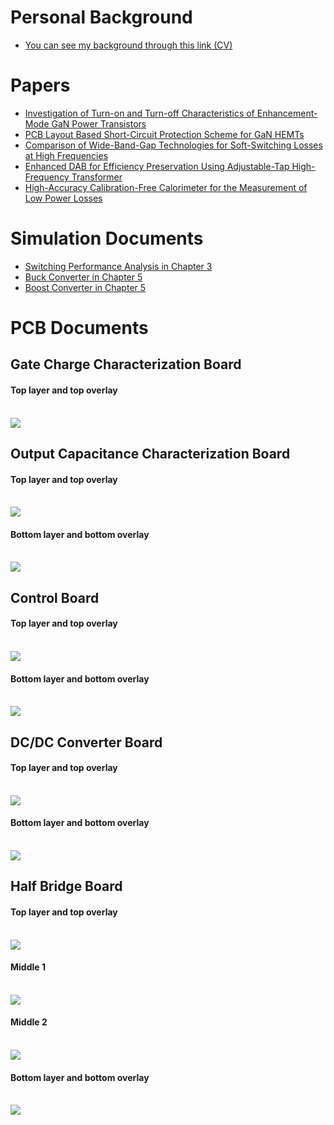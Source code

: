 # Personal Background
* [You can see my background through this link (CV)](https://sites.google.com/view/furkankarakaya/ana-sayfa)

# Papers
* [Investigation of Turn-on and Turn-off Characteristics of Enhancement-Mode GaN Power Transistors](https://ieeexplore.ieee.org/document/8515323)
* [PCB Layout Based Short-Circuit Protection Scheme for GaN HEMTs](https://ieeexplore.ieee.org/document/8913081)
* [Comparison of Wide-Band-Gap Technologies for Soft-Switching Losses at High Frequencies](https://ieeexplore.ieee.org/document/9079584)
* [Enhanced DAB for Efficiency Preservation Using Adjustable-Tap High-Frequency Transformer](https://ieeexplore.ieee.org/document/8930089)
* [High-Accuracy Calibration-Free Calorimeter for the Measurement of Low Power Losses](https://ieeexplore.ieee.org/document/9112711)

# Simulation Documents

* [Switching Performance Analysis in Chapter 3](Chapter3_SimulinkModel.slx)
* [Buck Converter in Chapter 5](BuckConverter.asc)
* [Boost Converter in Chapter 5](BoostConverter.asc)


# PCB Documents
## Gate Charge Characterization Board

#### Top layer and top overlay

</br>![](GateLossPCB.jpg?raw=true)

## Output Capacitance Characterization Board

#### Top layer and top overlay

</br>![](CossPCBTL.jpg?raw=true)

#### Bottom layer and bottom overlay

</br>![](CossPCBBL.jpg?raw=true)

## Control Board

#### Top layer and top overlay

</br>![](ControlBoardTL.jpg?raw=true)

#### Bottom layer and bottom overlay

</br>![](ControlBoardBL.jpg?raw=true)

## DC/DC Converter Board

#### Top layer and top overlay

</br>![](ConverterBoardTL.jpg?raw=true)

#### Bottom layer and bottom overlay

</br>![](ConverterBoardBL.jpg?raw=true)

## Half Bridge Board

#### Top layer and top overlay

</br>![](HalfBridgeBoardTL.jpg?raw=true)

#### Middle 1

</br>![](HalfBridgeBoardG1.jpg?raw=true)

#### Middle 2

</br>![](HalfBridgeBoardG2.jpg?raw=true)

#### Bottom layer and bottom overlay

</br>![](HalfBridgeBoardBL.jpg?raw=true)
